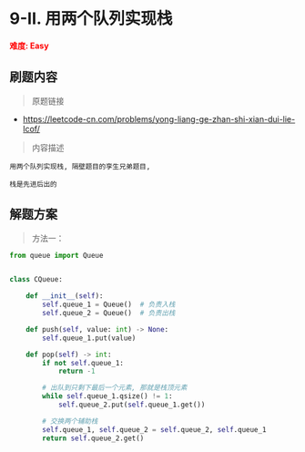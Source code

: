 # 9-II. 用两个队列实现栈

**<font color=red>难度: Easy</font>**

## 刷题内容

> 原题链接

* https://leetcode-cn.com/problems/yong-liang-ge-zhan-shi-xian-dui-lie-lcof/

> 内容描述

```
用两个队列实现栈, 隔壁题目的孪生兄弟题目,

栈是先进后出的
```

## 解题方案

> 方法一： 
>

```python
from queue import Queue


class CQueue:

    def __init__(self):
        self.queue_1 = Queue()  # 负责入栈
        self.queue_2 = Queue()  # 负责出栈

    def push(self, value: int) -> None:
        self.queue_1.put(value)

    def pop(self) -> int:
        if not self.queue_1:
            return -1

        # 出队到只剩下最后一个元素, 那就是栈顶元素
        while self.queue_1.qsize() != 1:
            self.queue_2.put(self.queue_1.get())

        # 交换两个辅助栈
        self.queue_1, self.queue_2 = self.queue_2, self.queue_1
        return self.queue_2.get()
```
